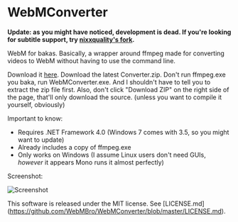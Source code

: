 WebMConverter
=============
__Update: as you might have noticed, development is dead. If you're looking for subtitle support, try [nixxquality's fork](https://github.com/nixxquality/WebMConverter).__


WebM for bakas. Basically, a wrapper around ffmpeg made for converting videos to WebM without having to use the command line.

Download it [here](https://github.com/WebMBro/WebMConverter/releases).
Download the latest Converter.zip.
Don't run ffmpeg.exe you baka, run WebMConverter.exe.
And I shouldn't have to tell you to extract the zip file first.
Also, don't click "Download ZIP" on the right side of the page, that'll only download the source. (unless you want to compile it yourself, obviously)

Important to know:
* Requires .NET Framework 4.0 (Windows 7 comes with 3.5, so you might want to update)
* Already includes a copy of ffmpeg.exe
* Only works on Windows (I assume Linux users don't need GUIs, _however_ it appears Mono runs it almost perfectly)

Screenshot:

![Screenshot](http://i.imgur.com/kMqU7zM.png)

This software is released under the MIT license. See [LICENSE.md] (https://github.com/WebMBro/WebMConverter/blob/master/LICENSE.md).
